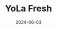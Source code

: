 ---  
layout: startup_page  
title: "YoLa Fresh"  
id: "yolafresh.com"  
permalink: "/yolafreshyolafresh.com06032024/"  
website: "https://www.yolafresh.com/"  
funding_round: "Pre-Series A"  
funding_amount: "$7M"  
investors: "Al Mada Ventures, Algebra Ventures, E3 Capital, Janngo Capital, FMO"  
about: "YoLa Fresh is a Moroccan agri-tech startup building a transparent and sustainable fresh food supply network. It connects farmers directly with retailers and food service companies, utilizing technology to track produce from farm to retail, minimizing waste and ensuring transparency."  
markets: "Agri-tech, Agriculture, AgTech, B2B, E-Commerce, Food and Beverage, Supply Chain Management"  
hq: "Casablanca, Grand Casablanca, Morocco"  
founded_year: "2023"  
linkedin: "https://www.linkedin.com/company/yolafresh/"  
twitter: ""  
instagram: ""  
facebook: ""  
crunchbase: "https://www.crunchbase.com/organization/yola-fresh"  
pitchbook: "https://pitchbook.com/profiles/company/522768-88"  

date_display: "03-Jun-2024"  
date: "2024-06-03"

# SEO Optimization  
meta_title: "YoLa Fresh - Pre-Series A Funding ($7M)"  
meta_description: "YoLa Fresh, YoLa Fresh is a Moroccan agri-tech startup building a transparent and sustainable fresh food supply network. It connects farmers directly with retaile..."  
meta_keywords: "YoLa Fresh, Agri-tech, Agriculture, AgTech, B2B, E-Commerce, Food and Beverage, Supply Chain Management, Pre-Series A funding"  
canonical_url: "https://startup.projectstartups.com/yolafreshyolafresh.com06032024/"  
---